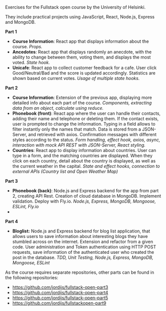 Exercises for the Fullstack open course by the University of Helsinki.

They include practical projects using JavaScript, React, Node.js, Express and MongoDB.

**Part 1**
- **Course Information**: React app that displays information about the course. _Props._
- **Ancedotes**: React app that displays randomly an anecdote, with the ability to change between them, voting them, and displays the most voted. _State hook._
- **Unicafe**: React app to collect customer feedback for a cafe. User click Good/Neutral/Bad and the score is updated accordingly. Statistics are shown based on current votes. _Usage of multiple state hooks._

**Part 2**
- **Course Information**: Extension of the previous app, displaying more detailed info about each part of the course. _Components, extracting data from an object, calculate using reduce._
- **Phonebook (front)**: React app where the user can handle their contacts, adding their name and telephone or deleting them. If the contact exists, user is prompted to change the information. Typing in a field allows to filter instantly only the names that match. Data is stored from a JSON-Server, and retrieved with axios. Confirmation messages with different styles according to the status. _Form handling, effect hook, axios, async, interaction with mock API REST with JSON-Server, React styling._
- **Countries**: React app to display information about countries. User can type in a form, and the matching countries are displayed. When they click on each country, detail about the country is displayed, as well as the current weather in the capital. _State and effect hooks, connection to external APIs (Country list and Open Weather Map)_

**Part 3**
- **Phonebook (back)**: Node.js and Express backend for the app from part 2, creating API Rest. Creation of cloud database in MongoDB. Implement validation. Deploy with Fly.io. _Node.js, Express, MongoDB, Mongoose, ESLint, Fly.io_
- 
**Part 4**
- **Bloglist:** Node.js and Express backend for blog list application, that allows users to save information about interesting blogs they have stumbled across on the internet. Extension and refactor from a given code. User administration and Token authentication using HTTP POST requests, save information of the authenticated user who created the post in the database. _TDD, Unit Testing, Node.js, Express, MongoDB, Mongoose, ESLint_

As the course requires separate repositories, other parts can be found in the following repositories:

* https://github.com/jordijs/fullstack-open-part3
* https://github.com/jordijs/fullstack-open-part4
* https://github.com/jordijs/fullstack-open-part5
* https://github.com/jordijs/fullstackopen-part9
